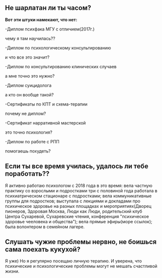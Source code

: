 ## Не шарлатан ли ты часом?

**Вот эти штуки намекают, что нет:**

-Диплом психфака МГУ с отличием(2017г.)

чему я там научилась??

-Диплом по психологическому консультированию

и что все это значит?

-Диплом по консультированию клинических случаев

а мне точно это нужно?

-Диплом суицидолога

а кто он вообще такой?

-Сертификаты по КПТ и схема-терапии

почему не диплом?

-Сертификат нарративной мастерской

это точно психология?

-Диплом по работе с РПП

помогаешь похудеть?

## Если ты все время училась, удалось ли тебе поработать??

Я активно работаю психологом с 2018 года в это время:
вела частную практику со взрослыми и подростками
три с половиной года работала в психиатрическом стационаре с подростками;
вела коммуникативные группы для подростков;
выступала с лекциями и докладами про психическое здоровье на разных площадках и мероприятиях(Дворец пионеров, Здоровая Москва, Люди как Люди, родительский клуб Центра Сухаревой, Сухаревские чтения, конференция "психическое здоровье чееловека и общества");
вела прямые эфиры(море ссылок);
была волонтером в семейном лагере.

## Слушать чужие проблемы нервно, не боишься сама поехать кукухой?
Я уже) Но я регулярно посещаю личную терапию. И уверена, что психические и психологические проблемы могут не мешать счастливой жизни.
